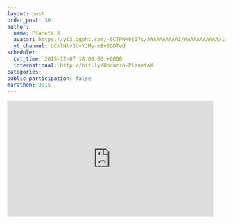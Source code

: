 ```yaml
---
layout: post
order_post: 30
author:
  name: Planeta X
  avatar: https://yt3.ggpht.com/-6CTPWkhjI7s/AAAAAAAAAAI/AAAAAAAAAAA/1oAdWU2ykto/s88-c-k-no/photo.jpg
  yt_channel: UCxlNtv3bvYJMy-m8v5QDTeQ
schedule:
  cet_time: 2015-12-07 18:00:00 +0000
  international: http://bit.ly/Horario-PlanetaX
categories:
public_participation: false
marathon: 2015
---
```

<iframe width="475" height="267" src="https://www.youtube.com/embed/videoseries?list=PLNGZ177MjKUpImComQAZxRJBTccLpG57o" frameborder="0" allowfullscreen></iframe>
